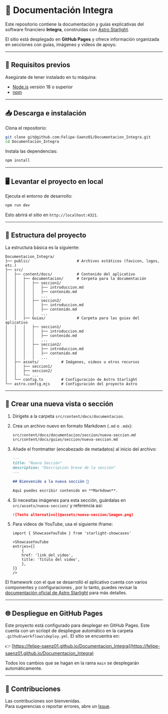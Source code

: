 # 📖 Documentación Integra

Este repositorio contiene la documentación y guías explicativas del software financiero **Integra**, construidas con [Astro Starlight](https://starlight.astro.build/).

El sitio está desplegado en **GitHub Pages** y ofrece información organizada en secciones con guías, imágenes y videos de apoyo.

---

## 🚀 Requisitos previos

Asegúrate de tener instalado en tu máquina:

- [Node.js](https://nodejs.org/) versión 18 o superior
- [npm](https://www.npmjs.com/)

---

## 📥 Descarga e instalación

Clona el repositorio:

```bash
git clone git@github.com:Felipe-Saenz01/Documentacion_Integra.git
cd Documentacion_Integra
```

Instala las dependencias:

```bash
npm install
```

---

## 🖥️ Levantar el proyecto en local

Ejecuta el entorno de desarrollo:

```bash
npm run dev
```

Esto abrirá el sitio en `http://localhost:4321`.

---

## 📂 Estructura del proyecto

La estructura básica es la siguiente:

```
Documentacion_Integra/
├── public/                     # Archivos estáticos (favicon, logos, etc.)
├── src/
│   ├── content/docs/           # Contenido del aplicativo
│   │   ├── documentacion/      # Cerpeta para la documentación
│   │   │   ├── seccion1/
│   │   │   │   ├── introduccion.md
│   │   │   │   ├── contenido.md
│   │   │   │   ...
│   │   │   ├── seccion2/
│   │   │   │   ├── introduccion.md
│   │   │   │   ├── contenido.md
│   │   │   │   ...
│   │   ├── Guias/              # Carpeta para las guias del aplicativo
│   │   │   ├── seccion1/
│   │   │   │   ├── introduccion.md
│   │   │   │   ├── contenido.md
│   │   │   │   ...
│   │   │   ├── seccion2/
│   │   │   │   ├── introduccion.md
│   │   │   │   ├── contenido.md
│   │   │   │   ...
│   ├── assets/          # Imágenes, videos u otros recursos
│   │   ├── seccion1/
│   │   ├── seccion2/
│   │   └── ...
│   └── config.ts        # Configuración de Astro Starlight
└── astro.config.mjs     # Configuración del proyecto Astro
```

---

## 📝 Crear una nueva vista o sección

1. Dirígete a la carpeta `src/content/docs/documentacion`.
2. Crea un archivo nuevo en formato Markdown (`.md` o `.mdx`):

   ```bash
   src/content/docs/documentacion/seccion/nueva-seccion.md
   src/content/docs/guias/seccion/nueva-seccion.md
   ```

3. Añade el frontmatter (encabezado de metadatos) al inicio del archivo:

   ```markdown
   ---
   title: "Nueva Sección"
   description: "Descripción breve de la sección"
   ---

   ## Bienvenido a la nueva sección 🚀

   Aquí puedes escribir contenido en **Markdown**.
   ```

4. Si necesitas imágenes para esta sección, guárdalas en `src/assets/nueva-seccion/` y referencia así:

   ```markdown
   ![Texto alternativo](@assets/nueva-seccion/imagen.png)
   ```

5. Para videos de YouTube, usa el siguiente iframe:

    ```mdx
    import { ShowcaseYouTube } from 'starlight-showcases'

    <ShowcaseYouTube 
    entries={[
        {
        href: 'link_del_video',
        title: 'Titulo del video',
        },
    ]}
    />
    ```

El framework con el que se desarrolló el aplicativo cuenta con varios componentes y configuraciones , por lo tanto, puedes revisar la [documentación oficial de Astro Starlight](https://starlight.astro.build/) para más detalles.

---

## 🌐 Despliegue en GitHub Pages

Este proyecto está configurado para desplegar en GitHub Pages. Este cuenta con un scriopt de despliegue automático en la carpeta `.github\workflows\deploy.yml`.
El sitio se encuentra en:

👉 [https://felipe-saenz01.github.io/Documentacion_Integra](https://felipe-saenz01.github.io/Documentacion_Integra)

Todos los cambios que se hagan en la rama `main` se desplegarán automáticamente.

---

## 🤝 Contribuciones

Las contribuciones son bienvenidas.  
Para sugerencias o reportar errores, abre un [Issue](../../issues).

